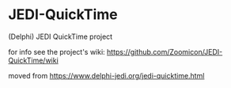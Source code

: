 # JEDI-QuickTime
(Delphi) JEDI QuickTime project

for info see the project's wiki:
https://github.com/Zoomicon/JEDI-QuickTime/wiki

moved from https://www.delphi-jedi.org/jedi-quicktime.html
